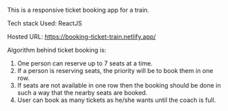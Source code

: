 This is a responsive ticket booking app for a train.

Tech stack Used: ReactJS

Hosted URL: https://booking-ticket-train.netlify.app/

Algorithm behind ticket booking is:
1. One person can reserve up to 7 seats at a time.
2. If a person is reserving seats, the priority will be to book them in one row.
3. If seats are not available in one row then the booking should be done in such a way that the nearby
seats are booked.
4. User can book as many tickets as he/she wants until the coach is full.
